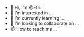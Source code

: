 - 👋 Hi, I’m @Efrii
- 👀 I’m interested in ...
- 🌱 I’m currently learning ...
- 💞️ I’m looking to collaborate on ...
- 📫 How to reach me ...

<!---
Efrii/Efrii is a ✨ special ✨ repository because its `README.md` (this file) appears on your GitHub profile.
You can click the Preview link to take a look at your changes.
--->
